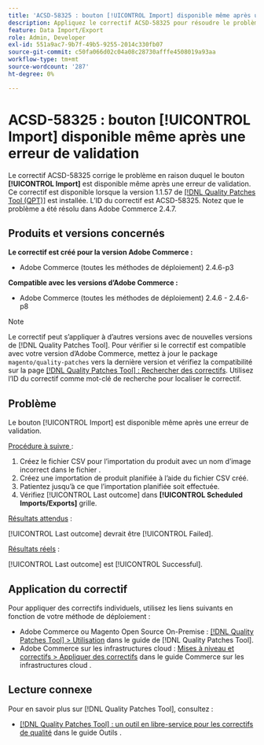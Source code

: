 ```yaml
---
title: 'ACSD-58325 : bouton [!UICONTROL Import] disponible même après une erreur de validation'
description: Appliquez le correctif ACSD-58325 pour résoudre le problème d’Adobe Commerce où le bouton [!UICONTROL Import] est disponible même après une erreur de validation.
feature: Data Import/Export
role: Admin, Developer
exl-id: 551a9ac7-9b7f-49b5-9255-2014c330fb07
source-git-commit: c50fa066d02c04a08c28730afffe4508019a93aa
workflow-type: tm+mt
source-wordcount: '287'
ht-degree: 0%

---
```


# ACSD-58325 : bouton [!UICONTROL Import] disponible même après une erreur de validation

Le correctif ACSD-58325 corrige le problème en raison duquel le bouton **[!UICONTROL Import]** est disponible même après une erreur de validation. Ce correctif est disponible lorsque la version 1.1.57 de [[!DNL Quality Patches Tool (QPT)]](/help/tools/quality-patches-tool/quality-patches-tool-to-self-serve-quality-patches.md) est installée. L’ID du correctif est ACSD-58325. Notez que le problème a été résolu dans Adobe Commerce 2.4.7.

## Produits et versions concernés

**Le correctif est créé pour la version Adobe Commerce :**
* Adobe Commerce (toutes les méthodes de déploiement) 2.4.6-p3

**Compatible avec les versions d’Adobe Commerce :**
* Adobe Commerce (toutes les méthodes de déploiement) 2.4.6 - 2.4.6-p8

>[!NOTE]
>
>Le correctif peut s’appliquer à d’autres versions avec de nouvelles versions de [!DNL Quality Patches Tool]. Pour vérifier si le correctif est compatible avec votre version d’Adobe Commerce, mettez à jour le package `magento/quality-patches` vers la dernière version et vérifiez la compatibilité sur la page [[!DNL Quality Patches Tool] : Rechercher des correctifs](https://experienceleague.adobe.com/tools/commerce-quality-patches/index.html?lang=fr). Utilisez l’ID du correctif comme mot-clé de recherche pour localiser le correctif.

## Problème

Le bouton [!UICONTROL Import] est disponible même après une erreur de validation.

<u>Procédure à suivre </u> :

1. Créez le fichier CSV pour l’importation du produit avec un nom d’image incorrect dans le fichier .
1. Créez une importation de produit planifiée à l’aide du fichier CSV créé.
1. Patientez jusqu’à ce que l’importation planifiée soit effectuée.
1. Vérifiez [!UICONTROL Last outcome] dans **[!UICONTROL Scheduled Imports/Exports]** grille.

<u>Résultats attendus</u> :

[!UICONTROL Last outcome] devrait être [!UICONTROL Failed].

<u>Résultats réels</u> :

[!UICONTROL Last outcome] est [!UICONTROL Successful].

## Application du correctif

Pour appliquer des correctifs individuels, utilisez les liens suivants en fonction de votre méthode de déploiement :

* Adobe Commerce ou Magento Open Source On-Premise : [[!DNL Quality Patches Tool] > Utilisation](/help/tools/quality-patches-tool/usage.md) dans le guide de [!DNL Quality Patches Tool].
* Adobe Commerce sur les infrastructures cloud : [Mises à niveau et correctifs > Appliquer des correctifs](https://experienceleague.adobe.com/docs/commerce-cloud-service/user-guide/develop/upgrade/apply-patches.html?lang=fr) dans le guide Commerce sur les infrastructures cloud .


## Lecture connexe

Pour en savoir plus sur [!DNL Quality Patches Tool], consultez :

* [[!DNL Quality Patches Tool] : un outil en libre-service pour les correctifs de qualité](/help/tools/quality-patches-tool/quality-patches-tool-to-self-serve-quality-patches.md) dans le guide Outils .
